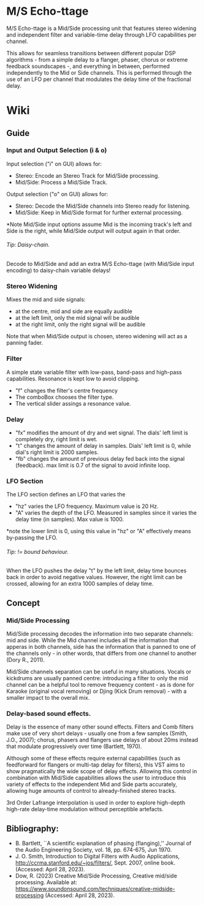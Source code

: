 # M/S Echo-ttage

M/S Echo-ttage is a Mid/Side processing unit that features stereo widening and independent filter and variable-time delay through LFO capabilities per channel.

This allows for seamless transitions between different popular DSP algorithms - from a simple delay to a flanger, phaser, chorus or extreme feedback soundscapes -, and everything in between, performed independently to the Mid or Side channels. This is performed through the use of an LFO per channel that modulates the delay time of the fractional delay.

# Wiki

## Guide

### Input and Output Selection (i & o)

Input selection ("i" on GUI) allows for:
 - Stereo: Encode an Stereo Track for Mid/Side processing.
 - Mid/Side: Process a Mid/Side Track.
 
 Output selection ("o" on GUI) allows for:
 - Stereo: Decode the Mid/Side channels into Stereo ready for listening.
 - Mid/Side: Keep in Mid/Side format for further external processing.
 
 *Note Mid/Side input options assume Mid is the incoming track's left and Side is the right, while Mid/Side output will output again in that order.
 
###### Tip: Daisy-chain. 

Decode to Mid/Side and add an extra M/S Echo-ttage (with Mid/Side input encoding) to daisy-chain variable delays!

### Stereo Widening

Mixes the mid and side signals:
 - at the centre, mid and side are equally audible
 - at the left limit, only the mid signal will be audible
 - at the right limit, only the right signal will be audible
 
Note that when Mid/Side output is chosen, stereo widening will act as a panning fader.

### Filter

A simple state variable filter with low-pass, band-pass and high-pass capabilities.
Resonance is kept low to avoid clipping.

- "f" changes the filter's centre frequency
- The comboBox chooses the filter type.
- The vertical slider assings a resonance value.

### Delay 

- "fx" modifies the amount of dry and wet signal. The dials' left limit is completely dry, right limit is wet.
- "t" changes the amount of delay in samples. Dials' left limit is 0, while dial's right limit is 2000 samples.
- "fb" changes the amount of previous delay fed back into the signal (feedback). max limit is 0.7 of the signal to avoid infinite loop.

### LFO Section

The LFO section defines an LFO that varies the 

- "hz" varies the LFO frequency. Maximum value is 20 Hz.
- "A" varies the depth of the LFO. Measured in samples since it varies the delay time (in samples). Max value is 1000.

*note the lower limit is 0, using this value in "hz" or "A" effectively means by-passing the LFO.

###### Tip: != bound behaviour.

When the LFO pushes the delay "t" by the left limit, delay time bounces back in order to avoid negative values. However, the right limit can be crossed, allowing for an extra 1000 samples of delay time.

## Concept 

### Mid/Side Processing

Mid/Side processing decodes the information into two separate channels: mid and side. While the Mid channel includes all the information that apperas in both channels, side has the information that is panned to one of the channels only - in other words, that differs from one channel to another (Dory R., 2011).

Mid/Side channels separation can be useful in many situations. Vocals or kickdrums are usually panned centre: introducing a filter to only the mid channel can be a helpful tool to remove frequency content - as is done for Karaoke (original vocal removing) or Djing (Kick Drum removal) - with a smaller impact to the overall mix. 

### Delay-based sound effects.

Delay is the essence of many other sound effects. Filters and Comb filters make use of very short delays - usually one from a few samples (Smith, J.O., 2007); chorus, phasers and flangers use delays of about 20ms instead that modulate progressively over time (Bartlett, 1970).

Although some of these effects require external capabilities (such as feedforward for flangers or multi-tap delay for filters), this VST aims to show pragmatically the wide scope of delay effects. Allowing this control in combination with Mid/Side capabilities allows the user to introduce this variety of effects to the independent Mid and Side parts accurately, allowing huge amounts of control to already-finished stereo tracks.

3rd Order Lafrange interpolation is used in order to explore high-depth high-rate delay-time modulation without perceptible artefacts.

## Bibliography:

- B. Bartlett, ``A scientific explanation of phasing (flanging),'' Journal of the Audio Engineering Society, vol. 18, pp. 674-675, Jun 1970.
- J. O. Smith, Introduction to Digital Filters with Audio Applications, http://ccrma.stanford.edu/~jos/filters/, Sept. 2007, online book.(Accessed: April 28, 2023). 
- Dow, R. (2023) Creative Mid/Side Processing, Creative mid/side processing. Available at: https://www.soundonsound.com/techniques/creative-midside-processing (Accessed: April 28, 2023). 
